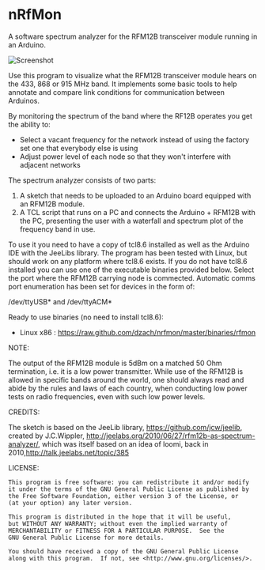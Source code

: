nRfMon
=======

A software spectrum analyzer for the RFM12B transceiver module running in an Arduino.

![Screenshot](https://raw.github.com/dzach/nrfmon/master/images/rf12forensics.png)

Use this program to visualize what the RFM12B transceiver module hears on the 433, 868 or 915 MHz band.
It implements some basic tools to help annotate and compare link conditions for communication between Arduinos.

By monitoring the spectrum of the band where the RF12B operates you get the ability to:

- Select a vacant frequency for the network instead of using the factory set one that everybody else is using
- Adjust power level of each node so that they won't interfere with adjacent networks

The spectrum analyzer consists of two parts:

1. A sketch that needs to be uploaded to an Arduino board equipped with an RFM12B module. 
2. A TCL script that runs on a PC and connects the Arduino + RFM12B with the PC, presenting the user with a waterfall and spectrum plot of the frequency band in use.

To use it you need to have a copy of tcl8.6 installed as well as the Arduino IDE with the JeeLibs library. The program has been tested with Linux, but should work on any platform where tcl8.6 exists. If you do not have tcl8.6 installed you can use one of the executable binaries provided below.
Select the port where the RFM12B carrying node is commected. Automatic comms port enumeration has been set for devices in the form of:

/dev/ttyUSB* and /dev/ttyACM*

Ready to use binaries (no need to install tcl8.6):
*   Linux x86 : https://raw.github.com/dzach/nrfmon/master/binaries/rfmon

NOTE:

The output of the RFM12B module is 5dBm on a matched 50 Ohm termination, i.e. it is a low power transmitter. While use of the RFM12B is allowed in specific bands around the world, one should always read and abide by the rules and laws of each country, when conducting low power tests on radio frequencies, even with such low power levels.

CREDITS:

The sketch is based on the JeeLib library, https://github.com/jcw/jeelib, created by J.C.Wippler, http://jeelabs.org/2010/06/27/rfm12b-as-spectrum-analyzer/, which was itself based on an idea of loomi, back in 2010,http://talk.jeelabs.net/topic/385

LICENSE:

    This program is free software: you can redistribute it and/or modify
    it under the terms of the GNU General Public License as published by
    the Free Software Foundation, either version 3 of the License, or
    (at your option) any later version.

    This program is distributed in the hope that it will be useful,
    but WITHOUT ANY WARRANTY; without even the implied warranty of
    MERCHANTABILITY or FITNESS FOR A PARTICULAR PURPOSE.  See the
    GNU General Public License for more details.

    You should have received a copy of the GNU General Public License
    along with this program.  If not, see <http://www.gnu.org/licenses/>.
